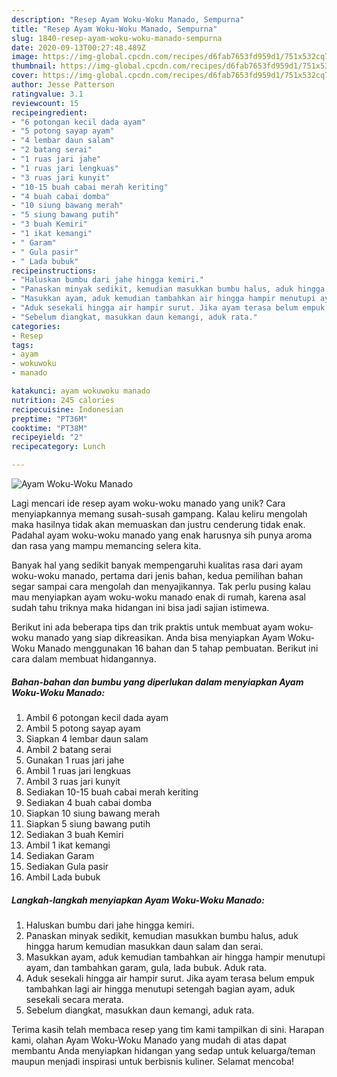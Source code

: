 ```yaml
---
description: "Resep Ayam Woku-Woku Manado, Sempurna"
title: "Resep Ayam Woku-Woku Manado, Sempurna"
slug: 1840-resep-ayam-woku-woku-manado-sempurna
date: 2020-09-13T00:27:48.489Z
image: https://img-global.cpcdn.com/recipes/d6fab7653fd959d1/751x532cq70/ayam-woku-woku-manado-foto-resep-utama.jpg
thumbnail: https://img-global.cpcdn.com/recipes/d6fab7653fd959d1/751x532cq70/ayam-woku-woku-manado-foto-resep-utama.jpg
cover: https://img-global.cpcdn.com/recipes/d6fab7653fd959d1/751x532cq70/ayam-woku-woku-manado-foto-resep-utama.jpg
author: Jesse Patterson
ratingvalue: 3.1
reviewcount: 15
recipeingredient:
- "6 potongan kecil dada ayam"
- "5 potong sayap ayam"
- "4 lembar daun salam"
- "2 batang serai"
- "1 ruas jari jahe"
- "1 ruas jari lengkuas"
- "3 ruas jari kunyit"
- "10-15 buah cabai merah keriting"
- "4 buah cabai domba"
- "10 siung bawang merah"
- "5 siung bawang putih"
- "3 buah Kemiri"
- "1 ikat kemangi"
- " Garam"
- " Gula pasir"
- " Lada bubuk"
recipeinstructions:
- "Haluskan bumbu dari jahe hingga kemiri."
- "Panaskan minyak sedikit, kemudian masukkan bumbu halus, aduk hingga harum kemudian masukkan daun salam dan serai."
- "Masukkan ayam, aduk kemudian tambahkan air hingga hampir menutupi ayam, dan tambahkan garam, gula, lada bubuk. Aduk rata."
- "Aduk sesekali hingga air hampir surut. Jika ayam terasa belum empuk tambahkan lagi air hingga menutupi setengah bagian ayam, aduk sesekali secara merata."
- "Sebelum diangkat, masukkan daun kemangi, aduk rata."
categories:
- Resep
tags:
- ayam
- wokuwoku
- manado

katakunci: ayam wokuwoku manado 
nutrition: 245 calories
recipecuisine: Indonesian
preptime: "PT36M"
cooktime: "PT38M"
recipeyield: "2"
recipecategory: Lunch

---
```



![Ayam Woku-Woku Manado](https://img-global.cpcdn.com/recipes/d6fab7653fd959d1/751x532cq70/ayam-woku-woku-manado-foto-resep-utama.jpg)

Lagi mencari ide resep ayam woku-woku manado yang unik? Cara menyiapkannya memang susah-susah gampang. Kalau keliru mengolah maka hasilnya tidak akan memuaskan dan justru cenderung tidak enak. Padahal ayam woku-woku manado yang enak harusnya sih punya aroma dan rasa yang mampu memancing selera kita.



Banyak hal yang sedikit banyak mempengaruhi kualitas rasa dari ayam woku-woku manado, pertama dari jenis bahan, kedua pemilihan bahan segar sampai cara mengolah dan menyajikannya. Tak perlu pusing kalau mau menyiapkan ayam woku-woku manado enak di rumah, karena asal sudah tahu triknya maka hidangan ini bisa jadi sajian istimewa.


Berikut ini ada beberapa tips dan trik praktis untuk membuat ayam woku-woku manado yang siap dikreasikan. Anda bisa menyiapkan Ayam Woku-Woku Manado menggunakan 16 bahan dan 5 tahap pembuatan. Berikut ini cara dalam membuat hidangannya.

<!--inarticleads1-->

##### Bahan-bahan dan bumbu yang diperlukan dalam menyiapkan Ayam Woku-Woku Manado:

1. Ambil 6 potongan kecil dada ayam
1. Ambil 5 potong sayap ayam
1. Siapkan 4 lembar daun salam
1. Ambil 2 batang serai
1. Gunakan 1 ruas jari jahe
1. Ambil 1 ruas jari lengkuas
1. Ambil 3 ruas jari kunyit
1. Sediakan 10-15 buah cabai merah keriting
1. Sediakan 4 buah cabai domba
1. Siapkan 10 siung bawang merah
1. Siapkan 5 siung bawang putih
1. Sediakan 3 buah Kemiri
1. Ambil 1 ikat kemangi
1. Sediakan  Garam
1. Sediakan  Gula pasir
1. Ambil  Lada bubuk




<!--inarticleads2-->

##### Langkah-langkah menyiapkan Ayam Woku-Woku Manado:

1. Haluskan bumbu dari jahe hingga kemiri.
1. Panaskan minyak sedikit, kemudian masukkan bumbu halus, aduk hingga harum kemudian masukkan daun salam dan serai.
1. Masukkan ayam, aduk kemudian tambahkan air hingga hampir menutupi ayam, dan tambahkan garam, gula, lada bubuk. Aduk rata.
1. Aduk sesekali hingga air hampir surut. Jika ayam terasa belum empuk tambahkan lagi air hingga menutupi setengah bagian ayam, aduk sesekali secara merata.
1. Sebelum diangkat, masukkan daun kemangi, aduk rata.




Terima kasih telah membaca resep yang tim kami tampilkan di sini. Harapan kami, olahan Ayam Woku-Woku Manado yang mudah di atas dapat membantu Anda menyiapkan hidangan yang sedap untuk keluarga/teman maupun menjadi inspirasi untuk berbisnis kuliner. Selamat mencoba!
